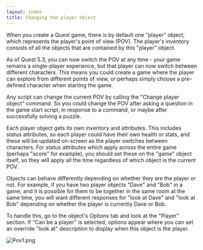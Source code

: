 ```yaml
---
layout: index
title: Changing the player object
---
```


When you create a Quest game, there is by default one "player" object, which represents the player's point of view (POV). The player's inventory consists of all the objects that are contained by this "player" object.

As of Quest 5.3, you can now switch the POV at any time - your game remains a single-player experience, but that player can now switch between different characters. This means you could create a game where the player can explore from different points of view, or perhaps simply choose a pre-defined character when starting the game.

Any script can change the current POV by calling the "Change player object" command. So you could change the POV after asking a question in the game start script, in response to a command, or maybe after successfully solving a puzzle.

Each player object gets its own inventory and attributes. This includes status attributes, so each player could have their own health or stats, and these will be updated on-screen as the player switches between characters. For status attributes which apply across the entire game (perhaps "score" for example), you should set these on the "game" object itself, so they will apply all the time regardless of which object is the current POV.

Objects can behave differently depending on whether they are the player or not. For example, if you have two player objects "Dave" and "Bob" in a game, and it is possible for them to be together in the same room at the same time, you will want different responses for "look at Dave" and "look at Bob" depending on whether the player is currently Dave or Bob.

To handle this, go to the object's Options tab and look at the "Player" section. If "Can be a player" is selected, options appear where you can set an override "look at" description to display when this object is the player.

![](Pov1.png "Pov1.png")